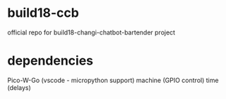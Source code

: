 # build18-ccb
official repo for build18-changi-chatbot-bartender project

# dependencies
Pico-W-Go (vscode - micropython support)
machine (GPIO control)
time (delays)

